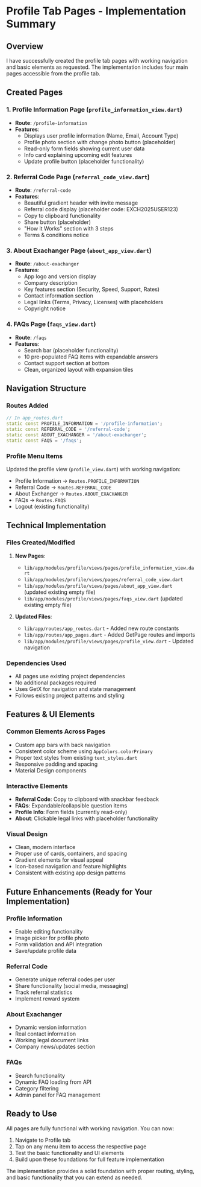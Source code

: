 # Profile Tab Pages - Implementation Summary

## Overview
I have successfully created the profile tab pages with working navigation and basic elements as requested. The implementation includes four main pages accessible from the profile tab.

## Created Pages

### 1. Profile Information Page (`profile_information_view.dart`)
- **Route**: `/profile-information`
- **Features**:
  - Displays user profile information (Name, Email, Account Type)
  - Profile photo section with change photo button (placeholder)
  - Read-only form fields showing current user data
  - Info card explaining upcoming edit features
  - Update profile button (placeholder functionality)

### 2. Referral Code Page (`referral_code_view.dart`)
- **Route**: `/referral-code`
- **Features**:
  - Beautiful gradient header with invite message
  - Referral code display (placeholder code: EXCH2025USER123)
  - Copy to clipboard functionality
  - Share button (placeholder)
  - "How it Works" section with 3 steps
  - Terms & conditions notice

### 3. About Exachanger Page (`about_app_view.dart`)
- **Route**: `/about-exachanger`
- **Features**:
  - App logo and version display
  - Company description
  - Key features section (Security, Speed, Support, Rates)
  - Contact information section
  - Legal links (Terms, Privacy, Licenses) with placeholders
  - Copyright notice

### 4. FAQs Page (`faqs_view.dart`)
- **Route**: `/faqs`
- **Features**:
  - Search bar (placeholder functionality)
  - 10 pre-populated FAQ items with expandable answers
  - Contact support section at bottom
  - Clean, organized layout with expansion tiles

## Navigation Structure

### Routes Added
```dart
// In app_routes.dart
static const PROFILE_INFORMATION = '/profile-information';
static const REFERRAL_CODE = '/referral-code';
static const ABOUT_EXACHANGER = '/about-exachanger';
static const FAQS = '/faqs';
```

### Profile Menu Items
Updated the profile view (`profile_view.dart`) with working navigation:
- Profile Information → `Routes.PROFILE_INFORMATION`
- Referral Code → `Routes.REFERRAL_CODE`
- About Exchanger → `Routes.ABOUT_EXACHANGER`
- FAQs → `Routes.FAQS`
- Logout (existing functionality)

## Technical Implementation

### Files Created/Modified
1. **New Pages**:
   - `lib/app/modules/profile/views/pages/profile_information_view.dart`
   - `lib/app/modules/profile/views/pages/referral_code_view.dart`
   - `lib/app/modules/profile/views/pages/about_app_view.dart` (updated existing empty file)
   - `lib/app/modules/profile/views/pages/faqs_view.dart` (updated existing empty file)

2. **Updated Files**:
   - `lib/app/routes/app_routes.dart` - Added new route constants
   - `lib/app/routes/app_pages.dart` - Added GetPage routes and imports
   - `lib/app/modules/profile/views/pages/profile_view.dart` - Updated navigation

### Dependencies Used
- All pages use existing project dependencies
- No additional packages required
- Uses GetX for navigation and state management
- Follows existing project patterns and styling

## Features & UI Elements

### Common Elements Across Pages
- Custom app bars with back navigation
- Consistent color scheme using `AppColors.colorPrimary`
- Proper text styles from existing `text_styles.dart`
- Responsive padding and spacing
- Material Design components

### Interactive Elements
- **Referral Code**: Copy to clipboard with snackbar feedback
- **FAQs**: Expandable/collapsible question items
- **Profile Info**: Form fields (currently read-only)
- **About**: Clickable legal links with placeholder functionality

### Visual Design
- Clean, modern interface
- Proper use of cards, containers, and spacing
- Gradient elements for visual appeal
- Icon-based navigation and feature highlights
- Consistent with existing app design patterns

## Future Enhancements (Ready for Your Implementation)

### Profile Information
- Enable editing functionality
- Image picker for profile photo
- Form validation and API integration
- Save/update profile data

### Referral Code
- Generate unique referral codes per user
- Share functionality (social media, messaging)
- Track referral statistics
- Implement reward system

### About Exachanger
- Dynamic version information
- Real contact information
- Working legal document links
- Company news/updates section

### FAQs
- Search functionality
- Dynamic FAQ loading from API
- Category filtering
- Admin panel for FAQ management

## Ready to Use
All pages are fully functional with working navigation. You can now:
1. Navigate to Profile tab
2. Tap on any menu item to access the respective page
3. Test the basic functionality and UI elements
4. Build upon these foundations for full feature implementation

The implementation provides a solid foundation with proper routing, styling, and basic functionality that you can extend as needed.
